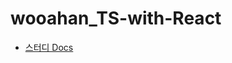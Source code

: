 # wooahan_TS-with-React

- <a href='https://wooahan-ts-with-react.vercel.app/' target="_blank">스터디 Docs</a>
